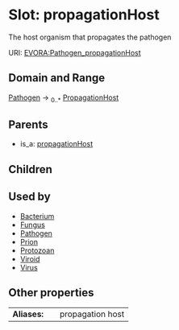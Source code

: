 
# Slot: propagationHost

The host organism that propagates the pathogen

URI: [EVORA:Pathogen_propagationHost](https://evora-project.eu/Pathogen_propagationHost)


## Domain and Range

[Pathogen](Pathogen.md) &#8594;  <sub>0..\*</sub> [PropagationHost](PropagationHost.md)

## Parents

 *  is_a: [propagationHost](propagationHost.md)

## Children


## Used by

 * [Bacterium](Bacterium.md)
 * [Fungus](Fungus.md)
 * [Pathogen](Pathogen.md)
 * [Prion](Prion.md)
 * [Protozoan](Protozoan.md)
 * [Viroid](Viroid.md)
 * [Virus](Virus.md)

## Other properties

|  |  |  |
| --- | --- | --- |
| **Aliases:** | | propagation host |